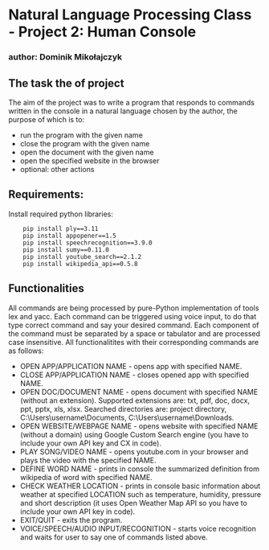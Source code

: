 # Natural Language Processing Class - Project 2: Human Console
### author: Dominik Mikołajczyk

## The task the of project
The aim of the project was to write a program that responds to commands written in the console in a natural language chosen by the author, the purpose of which is to:
- run the program with the given name
- close the program with the given name
- open the document with the given name
- open the specified website in the browser
- optional: other actions

## Requirements:        
Install required python libraries:
    <!-- -->
    
        pip install ply==3.11
        pip install appopener==1.5
        pip install speechrecognition==3.9.0
        pip install sumy==0.11.0
        pip install youtube_search==2.1.2
        pip install wikipedia_api==0.5.8
        
## Functionalities
All commands are being processed by pure-Python implementation of tools lex and yacc. Each command can be triggered using voice input, to do that type correct command and say your desired command. Each component of the command must be separated by a space or tabulator and are processed case insensitive. All functionalitites with their corresponding commands are as follows:
- OPEN APP/APPLICATION NAME - opens app with specified NAME.
- CLOSE APP/APPLICATION NAME - closes opened app with specified NAME.
- OPEN DOC/DOCUMENT NAME - opens document with specified NAME (without an extension). Supported extensions are: txt, pdf, doc, docx, ppt, pptx, xls, xlsx. Searched directories are: project directory, C:\Users\username\Documents, C:\Users\username\Downloads.
- OPEN WEBSITE/WEBPAGE NAME - opens website with specified NAME (without a domain) using Google Custom Search engine (you have to include your own API key and CX in code).
- PLAY SONG/VIDEO NAME - opens youtube.com in your browser and plays the video with the specified NAME.
- DEFINE WORD NAME - prints in console the summarized definition from wikipedia of word with specified NAME.
- CHECK WEATHER LOCATION - prints in console basic information about weather at specified LOCATION such as temperature, humidity, pressure and short description (it uses Open Weather Map API so you have to include your own API key in code).
- EXIT/QUIT - exits the program.
- VOICE/SPEECH/AUDIO INPUT/RECOGNITION - starts voice recognition and waits for user to say one of commands listed above.
